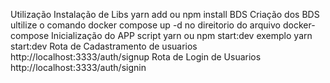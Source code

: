 Utilização
Instalação de Libs
yarn add ou npm install 
BDS 
Criação dos BDS ultilize o comando docker compose up -d no direitorio do arquivo docker-compose
Inicialização do APP
script yarn ou npm start:dev exemplo yarn start:dev
Rota de Cadastramento de usuarios
http://localhost:3333/auth/signup
Rota de Login de Usuarios 
http://localhost:3333/auth/signin
